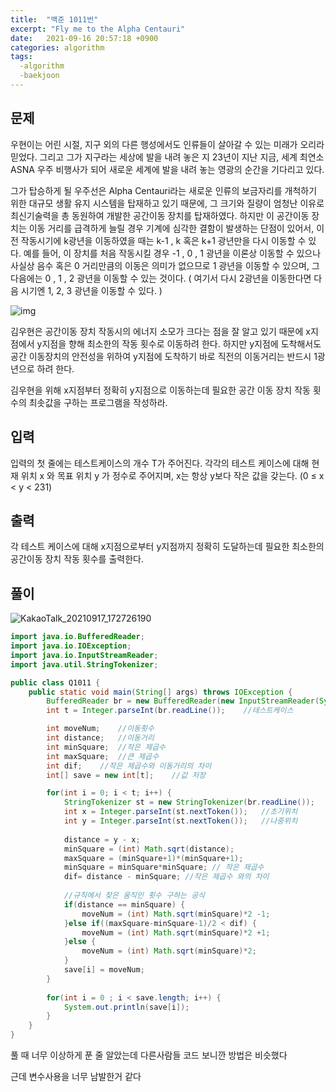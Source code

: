 ```yaml
---
title:  "백준 1011번"
excerpt: "Fly me to the Alpha Centauri"
date:   2021-09-16 20:57:18 +0900
categories: algorithm
tags:
  -algorithm
  -baekjoon
---
```


## 문제

우현이는 어린 시절, 지구 외의 다른 행성에서도 인류들이 살아갈 수 있는 미래가 오리라 믿었다. 그리고 그가 지구라는 세상에 발을 내려 놓은 지 23년이 지난 지금, 세계 최연소 ASNA 우주 비행사가 되어 새로운 세계에 발을 내려 놓는 영광의 순간을 기다리고 있다.

그가 탑승하게 될 우주선은 Alpha Centauri라는 새로운 인류의 보금자리를 개척하기 위한 대규모 생활 유지 시스템을 탑재하고 있기 때문에, 그 크기와 질량이 엄청난 이유로 최신기술력을 총 동원하여 개발한 공간이동 장치를 탑재하였다. 하지만 이 공간이동 장치는 이동 거리를 급격하게 늘릴 경우 기계에 심각한 결함이 발생하는 단점이 있어서, 이전 작동시기에 k광년을 이동하였을 때는 k-1 , k 혹은 k+1 광년만을 다시 이동할 수 있다. 예를 들어, 이 장치를 처음 작동시킬 경우 -1 , 0 , 1 광년을 이론상 이동할 수 있으나 사실상 음수 혹은 0 거리만큼의 이동은 의미가 없으므로 1 광년을 이동할 수 있으며, 그 다음에는 0 , 1 , 2 광년을 이동할 수 있는 것이다. ( 여기서 다시 2광년을 이동한다면 다음 시기엔 1, 2, 3 광년을 이동할 수 있다. )

![img](https://www.acmicpc.net/upload/201003/rlaehdgur.JPG)

김우현은 공간이동 장치 작동시의 에너지 소모가 크다는 점을 잘 알고 있기 때문에 x지점에서 y지점을 향해 최소한의 작동 횟수로 이동하려 한다. 하지만 y지점에 도착해서도 공간 이동장치의 안전성을 위하여 y지점에 도착하기 바로 직전의 이동거리는 반드시 1광년으로 하려 한다.

김우현을 위해 x지점부터 정확히 y지점으로 이동하는데 필요한 공간 이동 장치 작동 횟수의 최솟값을 구하는 프로그램을 작성하라.

## 입력

입력의 첫 줄에는 테스트케이스의 개수 T가 주어진다. 각각의 테스트 케이스에 대해 현재 위치 x 와 목표 위치 y 가 정수로 주어지며, x는 항상 y보다 작은 값을 갖는다. (0 ≤ x < y < 231)

## 출력

각 테스트 케이스에 대해 x지점으로부터 y지점까지 정확히 도달하는데 필요한 최소한의 공간이동 장치 작동 횟수를 출력한다.



## 풀이

![KakaoTalk_20210917_172726190](../../../Desktop/Coding/사진/KakaoTalk_20210917_172726190.jpg)



```java
import java.io.BufferedReader;
import java.io.IOException;
import java.io.InputStreamReader;
import java.util.StringTokenizer;

public class Q1011 {
	public static void main(String[] args) throws IOException {
		BufferedReader br = new BufferedReader(new InputStreamReader(System.in));
		int t = Integer.parseInt(br.readLine());	//테스트케이스

		int moveNum;	//이동횟수
		int distance;	//이동거리
		int minSquare;	//작은 제곱수
		int maxSquare;	//큰 제곱수
		int dif;	//작은 제곱수와 이동거리의 차이
		int[] save = new int[t];	//값 저장

		for(int i = 0; i < t; i++) {
			StringTokenizer st = new StringTokenizer(br.readLine());
			int x = Integer.parseInt(st.nextToken()); 	//초기위치
			int y = Integer.parseInt(st.nextToken()); 	//나중위치
			
			distance = y - x;
			minSquare = (int) Math.sqrt(distance);
			maxSquare = (minSquare+1)*(minSquare+1);
			minSquare = minSquare*minSquare; // 작은 제곱수
			dif= distance - minSquare; //작은 제곱수 와의 차이
			
			//규칙에서 찾은 움직인 횟수 구하는 공식
			if(distance == minSquare) {
				moveNum = (int) Math.sqrt(minSquare)*2 -1;	
			}else if((maxSquare-minSquare-1)/2 < dif) {
				moveNum = (int) Math.sqrt(minSquare)*2 +1;
			}else {
				moveNum = (int) Math.sqrt(minSquare)*2;
			}
			save[i] = moveNum;
		}
		
		for(int i = 0 ; i < save.length; i++) {
			System.out.println(save[i]);
		}
	}
}
```

풀 때 너무 이상하게 푼 줄 알았는데 다른사람들 코드 보니깐 방법은 비슷했다

근데 변수사용을 너무 남발한거 같다

